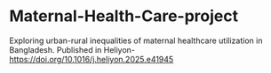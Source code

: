 # Maternal-Health-Care-project
Exploring urban-rural inequalities of maternal healthcare utilization in Bangladesh. Published in Heliyon- https://doi.org/10.1016/j.heliyon.2025.e41945
